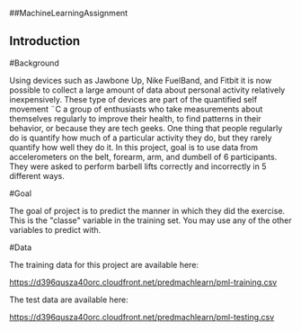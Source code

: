 ##MachineLearningAssignment

## Introduction

#Background

Using devices such as Jawbone Up, Nike FuelBand, and Fitbit it is now possible to collect a large amount of data about personal activity relatively inexpensively. These type of devices are part of the quantified self movement ¨C a group of enthusiasts who take measurements about themselves regularly to improve their health, to find patterns in their behavior, or because they are tech geeks. One thing that people regularly do is quantify how much of a particular activity they do, but they rarely quantify how well they do it. In this project, goal is to use data from accelerometers on the belt, forearm, arm, and dumbell of 6 participants. They were asked to perform barbell lifts correctly and incorrectly in 5 different ways.

#Goal

The goal of project is to predict the manner in which they did the exercise. This is the "classe" variable in the training set. You may use any of the other variables to predict with.

#Data

The training data for this project are available here:

https://d396qusza40orc.cloudfront.net/predmachlearn/pml-training.csv

The test data are available here:

https://d396qusza40orc.cloudfront.net/predmachlearn/pml-testing.csv

